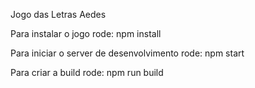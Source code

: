 Jogo das Letras Aedes

Para instalar o jogo rode:
npm install 

Para iniciar o server de desenvolvimento rode:
npm start

Para criar a build rode:
npm run build
